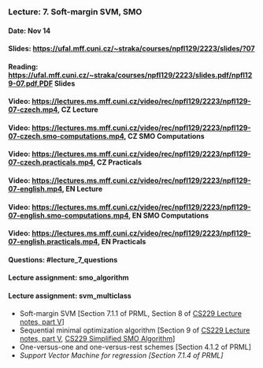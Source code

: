 ### Lecture: 7. Soft-margin SVM, SMO
#### Date: Nov 14
#### Slides: https://ufal.mff.cuni.cz/~straka/courses/npfl129/2223/slides/?07
#### Reading: https://ufal.mff.cuni.cz/~straka/courses/npfl129/2223/slides.pdf/npfl129-07.pdf,PDF Slides
#### Video: https://lectures.ms.mff.cuni.cz/video/rec/npfl129/2223/npfl129-07-czech.mp4, CZ Lecture
#### Video: https://lectures.ms.mff.cuni.cz/video/rec/npfl129/2223/npfl129-07-czech.smo-computations.mp4, CZ SMO Computations
#### Video: https://lectures.ms.mff.cuni.cz/video/rec/npfl129/2223/npfl129-07-czech.practicals.mp4, CZ Practicals
#### Video: https://lectures.ms.mff.cuni.cz/video/rec/npfl129/2223/npfl129-07-english.mp4, EN Lecture
#### Video: https://lectures.ms.mff.cuni.cz/video/rec/npfl129/2223/npfl129-07-english.smo-computations.mp4, EN SMO Computations
#### Video: https://lectures.ms.mff.cuni.cz/video/rec/npfl129/2223/npfl129-07-english.practicals.mp4, EN Practicals
#### Questions: #lecture_7_questions
#### Lecture assignment: smo_algorithm
#### Lecture assignment: svm_multiclass

- Soft-margin SVM [Section 7.1.1 of PRML, Section 8 of [CS229 Lecture notes, part V](http://cs229.stanford.edu/summer2020/cs229-notes3.pdf)]
- Sequential minimal optimization algorithm [Section 9 of [CS229 Lecture notes, part V](http://cs229.stanford.edu/summer2020/cs229-notes3.pdf), [CS229 Simplified SMO Algorithm](http://cs229.stanford.edu/materials/smo.pdf)]
- One-versus-one and one-versus-rest schemes [Section 4.1.2 of PRML]
- _Support Vector Machine for regression [Section 7.1.4 of PRML]_
